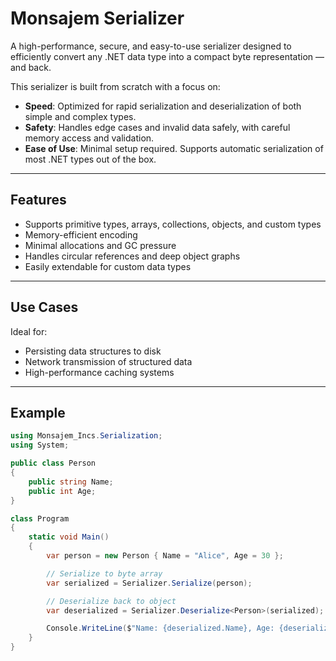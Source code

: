 
# Monsajem Serializer

A high-performance, secure, and easy-to-use serializer designed to efficiently convert any .NET data type into a compact byte representation — and back.

This serializer is built from scratch with a focus on:

- **Speed**: Optimized for rapid serialization and deserialization of both simple and complex types.
- **Safety**: Handles edge cases and invalid data safely, with careful memory access and validation.
- **Ease of Use**: Minimal setup required. Supports automatic serialization of most .NET types out of the box.

---

## Features

- Supports primitive types, arrays, collections, objects, and custom types  
- Memory-efficient encoding  
- Minimal allocations and GC pressure  
- Handles circular references and deep object graphs  
- Easily extendable for custom data types  

---

## Use Cases

Ideal for:

- Persisting data structures to disk  
- Network transmission of structured data  
- High-performance caching systems  

---

## Example

```csharp
using Monsajem_Incs.Serialization;
using System;

public class Person
{
    public string Name;
    public int Age;
}

class Program
{
    static void Main()
    {
        var person = new Person { Name = "Alice", Age = 30 };

        // Serialize to byte array
        var serialized = Serializer.Serialize(person);

        // Deserialize back to object
        var deserialized = Serializer.Deserialize<Person>(serialized);

        Console.WriteLine($"Name: {deserialized.Name}, Age: {deserialized.Age}");
    }
}
